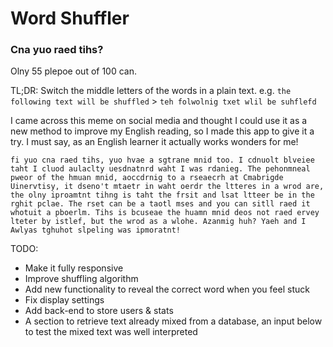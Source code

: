 # Word Shuffler

### Cna yuo raed tihs?

Olny 55 plepoe out of 100 can.

TL;DR:
Switch the middle letters of the words in a plain text.
e.g. `the following text will be shuffled` > `teh folwolnig txet wlil be suhflefd`

I came across this meme on social media and thought I could use it as a new method to improve my English reading, so I made this app to give it a try. I must say, as an English learner it actually works wonders for me!

`fi yuo cna raed tihs, yuo hvae a sgtrane mnid too. I cdnuolt blveiee taht I cluod aulaclty uesdnatnrd waht I was rdanieg. The pehonmneal pweor of the hmuan mnid, aoccdrnig to a rseaecrh at Cmabrigde Uinervtisy, it dseno't mtaetr in waht oerdr the ltteres in a wrod are, the olny iproamtnt tihng is taht the frsit and lsat ltteer be in the rghit pclae. The rset can be a taotl mses and you can sitll raed it whotuit a pboerlm. Tihs is bcuseae the huamn mnid deos not raed ervey lteter by istlef, but the wrod as a wlohe. Azanmig huh? Yaeh and I Awlyas tghuhot slpeling was ipmoratnt!`

TODO:
- Make it fully responsive
- Improve shuffling algorithm
- Add new functionality to reveal the correct word when you feel stuck
- Fix display settings
- Add back-end to store users & stats
- A section to retrieve text already mixed from a database, an input below to test the mixed text was well interpreted